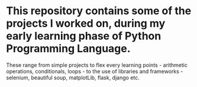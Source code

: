 # This repository contains some of the projects I worked on, during my early learning phase of Python Programming Language.
These range from simple projects to flex every learning points - arithmetic operations, conditionals, loops - to the use of libraries and frameworks - selenium, beautiful soup, matplotLib, flask, django etc.
